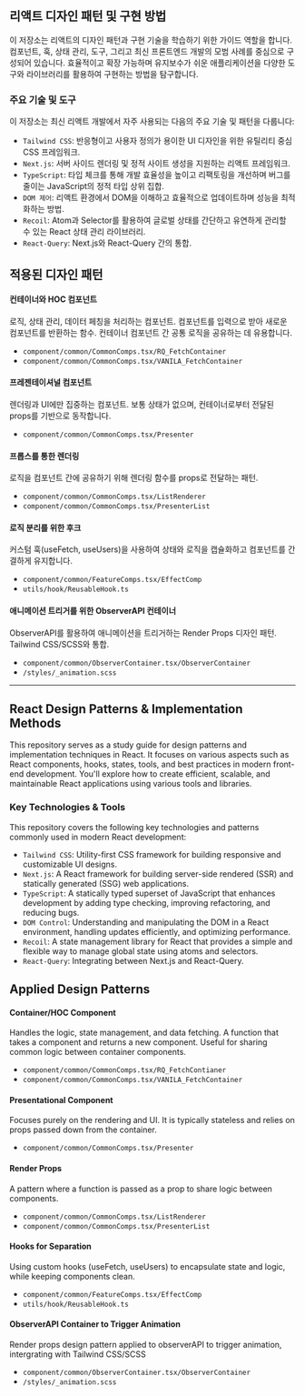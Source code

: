 ## 리액트 디자인 패턴 및 구현 방법
이 저장소는 리액트의 디자인 패턴과 구현 기술을 학습하기 위한 가이드 역할을 합니다. 컴포넌트, 훅, 상태 관리, 도구, 그리고 최신 프론트엔드 개발의 모범 사례를 중심으로 구성되어 있습니다. 효율적이고 확장 가능하며 유지보수가 쉬운 애플리케이션을 다양한 도구와 라이브러리를 활용하여 구현하는 방법을 탐구합니다.

### 주요 기술 및 도구
이 저장소는 최신 리액트 개발에서 자주 사용되는 다음의 주요 기술 및 패턴을 다룹니다:

* `Tailwind CSS`: 반응형이고 사용자 정의가 용이한 UI 디자인을 위한 유틸리티 중심 CSS 프레임워크.
* `Next.js`: 서버 사이드 렌더링 및 정적 사이트 생성을 지원하는 리액트 프레임워크.
* `TypeScript`: 타입 체크를 통해 개발 효율성을 높이고 리팩토링을 개선하며 버그를 줄이는 JavaScript의 정적 타입 상위 집합.
* `DOM 제어`: 리액트 환경에서 DOM을 이해하고 효율적으로 업데이트하며 성능을 최적화하는 방법.
* `Recoil`: Atom과 Selector를 활용하여 글로벌 상태를 간단하고 유연하게 관리할 수 있는 React 상태 관리 라이브러리.
* `React-Query`: Next.js와 React-Query 간의 통합.

## 적용된 디자인 패턴
#### 컨테이너와 HOC 컴포넌트
로직, 상태 관리, 데이터 페칭을 처리하는 컴포넌트. 컴포넌트를 입력으로 받아 새로운 컴포넌트를 반환하는 함수. 컨테이너 컴포넌트 간 공통 로직을 공유하는 데 유용합니다.
* `component/common/CommonComps.tsx/RQ_FetchContainer`
* `component/common/CommonComps.tsx/VANILA_FetchContainer`
#### 프레젠테이셔널 컴포넌트
렌더링과 UI에만 집중하는 컴포넌트. 보통 상태가 없으며, 컨테이너로부터 전달된 props를 기반으로 동작합니다.
* `component/common/CommonComps.tsx/Presenter`
#### 프롭스를 통한 렌더링
로직을 컴포넌트 간에 공유하기 위해 렌더링 함수를 props로 전달하는 패턴.
* `component/common/CommonComps.tsx/ListRenderer`
* `component/common/CommonComps.tsx/PresenterList`
#### 로직 분리를 위한 후크
커스텀 훅(useFetch, useUsers)을 사용하여 상태와 로직을 캡슐화하고 컴포넌트를 간결하게 유지합니다.
* `component/common/FeatureComps.tsx/EffectComp`
* `utils/hook/ReusableHook.ts`
#### 애니메이션 트리거를 위한 ObserverAPI 컨테이너
ObserverAPI를 활용하여 애니메이션을 트리거하는 Render Props 디자인 패턴. Tailwind CSS/SCSS와 통합.
* `component/common/ObserverContainer.tsx/ObserverContainer`
* `/styles/_animation.scss`

---

## React Design Patterns & Implementation Methods
This repository serves as a study guide for design patterns and implementation techniques in React. It focuses on various aspects such as React components, hooks, states, tools, and best practices in modern front-end development. You'll explore how to create efficient, scalable, and maintainable React applications using various tools and libraries.

### Key Technologies & Tools
This repository covers the following key technologies and patterns commonly used in modern React development:

* `Tailwind CSS`: Utility-first CSS framework for building responsive and customizable UI designs.
* `Next.js`: A React framework for building server-side rendered (SSR) and statically generated (SSG) web applications.
* `TypeScript`: A statically typed superset of JavaScript that enhances development by adding type checking, improving refactoring, and reducing bugs.
* `DOM Control`: Understanding and manipulating the DOM in a React environment, handling updates efficiently, and optimizing performance.
* `Recoil`: A state management library for React that provides a simple and flexible way to manage global state using atoms and selectors.
* `React-Query`: Integrating between Next.js and React-Query.

## Applied Design Patterns
#### Container/HOC Component
Handles the logic, state management, and data fetching. A function that takes a component and returns a new component. Useful for sharing common logic between container components.
* `component/common/CommonComps.tsx/RQ_FetchContianer`
* `component/common/CommonComps.tsx/VANILA_FetchContainer`
#### Presentational Component
Focuses purely on the rendering and UI. It is typically stateless and relies on props passed down from the container.
* `component/common/CommonComps.tsx/Presenter`
#### Render Props
A pattern where a function is passed as a prop to share logic between components.
* `component/common/CommonComps.tsx/ListRenderer`
* `component/common/CommonComps.tsx/PresenterList`
#### Hooks for Separation
Using custom hooks (useFetch, useUsers) to encapsulate state and logic, while keeping components clean.
* `component/common/FeatureComps.tsx/EffectComp`
* `utils/hook/ReusableHook.ts`
#### ObserverAPI Container to Trigger Animation
Render props design pattern applied to observerAPI to trigger animation, intergrating with Tailwind CSS/SCSS
* `component/common/ObserverContainer.tsx/ObserverContainer`
* `/styles/_animation.scss`
